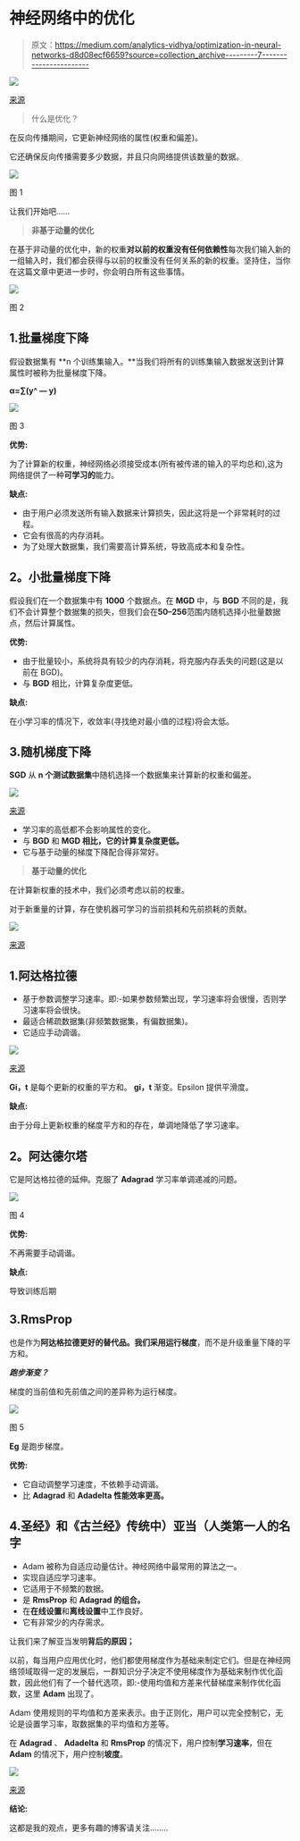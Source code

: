 # 神经网络中的优化

> 原文：<https://medium.com/analytics-vidhya/optimization-in-neural-networks-d8d08ecf6659?source=collection_archive---------7----------------------->

![](img/2913e3cddfdd5502ee91aeadf13cc956.png)

[来源](https://www.google.com/search?q=optimizer+in+neural+network++gif&tbm=isch&ved=2ahUKEwjut8e43vLsAhUzSnwKHZKRAm0Q2-cCegQIABAA&oq=optimizer+in+neural+network++gif&gs_lcp=CgNpbWcQAzoECAAQHlCPgwRYrosEYL-MBGgBcAB4AIABoAGIAd0EkgEDMC40mAEAoAEBqgELZ3dzLXdpei1pbWfAAQE&sclient=img&ei=O8inX66uLrOU8QOSo4roBg&bih=657&biw=1366&hl=en#imgrc=TFiEvOMB1z792M)

> 什么是优化？

在反向传播期间，它更新神经网络的属性(权重和偏差)。

它还确保反向传播需要多少数据，并且只向网络提供该数量的数据。

![](img/c140295f9f02cdaafeabde4cd7af0447.png)

图 1

让我们开始吧……

> **非基于动量的优化**

在基于非动量的优化中，新的权重**对以前的权重没有任何依赖性**每次我们输入新的一组输入时，我们都会获得与以前的权重没有任何关系的新的权重。坚持住，当你在这篇文章中更进一步时，你会明白所有这些事情。

![](img/72e319e49ae2c5c0d5fc75e461b38bbd.png)

图 2

## 1.批量梯度下降

假设数据集有 **n 个训练集输入。**当我们将所有的训练集输入数据发送到计算属性时被称为批量梯度下降。

**α=∑(y^ — y)**

![](img/f8fb628207fb066839e687d5c01bb8ae.png)

图 3

**优势:**

为了计算新的权重，神经网络必须接受成本(所有被传递的输入的平均总和),这为网络提供了一种**可学习的**能力。

**缺点:**

*   由于用户必须发送所有输入数据来计算损失，因此这将是一个非常耗时的过程。
*   它会有很高的内存消耗。
*   为了处理大数据集，我们需要高计算系统，导致高成本和复杂性。

## **2。小批量梯度下降**

假设我们在一个数据集中有 **1000** 个数据点。在 **MGD** 中，与 **BGD** 不同的是，我们不会计算整个数据集的损失，但我们会在**50–256**范围内随机选择小批量数据点，然后计算属性。

**优势:**

*   由于批量较小，系统将具有较少的内存消耗，将克服内存丢失的问题(这是以前在 BGD)。
*   与 **BGD** 相比，计算复杂度更低。

**缺点:**

在小学习率的情况下，收敛率(寻找绝对最小值的过程)将会太低。

## 3.随机梯度下降

**SGD** 从 **n 个测试数据集**中随机选择一个数据集来计算新的权重和偏差。

![](img/a81419be6418c5e6937fce0ac866cb5f.png)

[来源](https://www.google.com/search?q=stochastic+gradient+descent&sxsrf=ALeKk03J4LJOWqTKz1YUaWDduREGsX6Umw:1605432755864&source=lnms&tbm=isch&sa=X&ved=2ahUKEwiGtP6In4TtAhVi7XMBHS6eA-sQ_AUoAXoECBUQAw&biw=1366&bih=657#imgrc=UTjx1JwJ5WLYhM)

*   学习率的高低都不会影响属性的变化。
*   与 **BGD** 和 **MGD 相比，它的计算复杂度更低。**
*   它与基于动量的梯度下降配合得非常好。

> **基于动量的优化**

在计算新权重的技术中，我们必须考虑以前的权重。

对于新重量的计算，存在使机器可学习的当前损耗和先前损耗的贡献。

![](img/6a4275c097be09041e4c5c0683454b17.png)

[来源](https://www.google.com/search?q=momentum+based+gradient+descent+gifi&tbm=isch&ved=2ahUKEwjehtm7oITtAhVVAysKHUHNCzMQ2-cCegQIABAA&oq=momentum+based+gradient+descent+gifi&gs_lcp=CgNpbWcQAzoECAAQHjoECAAQGFCx3wFY8-kBYIfuAWgAcAB4AIABlgGIAcIFkgEDMC41mAEAoAEBqgELZ3dzLXdpei1pbWfAAQE&sclient=img&ei=KvewX97JJtWGrAHBmq-YAw&bih=657&biw=1366#imgrc=9ZhP9qvD6rr6FM)

## 1.阿达格拉德

*   基于参数调整学习速率。即:-如果参数频繁出现，学习速率将会很慢，否则学习速率将会很快。
*   最适合稀疏数据集(非频繁数据集，有偏数据集)。
*   它适应手动调谐。

![](img/54191c260cf773a34976f1b4d4e7b285.png)

[来源](https://www.google.com/search?q=adagrad+formula&sxsrf=ALeKk03xRacFhRCK0lI_1xKZGJN154rpJA:1605433702487&source=lnms&tbm=isch&sa=X&ved=2ahUKEwj17a_MooTtAhVDgOYKHfDMBc4Q_AUoAXoECBoQAw&biw=1366&bih=600#imgrc=A8qJAoaQVrlb4M)

**Gi，t** 是每个更新的权重的平方和。 **gi，t** 渐变。Epsilon 提供平滑度。

**缺点:**

由于分母上更新权重的梯度平方和的存在，单调地降低了学习速率。

## **2。阿达德尔塔**

它是阿达格拉德的延伸。克服了 **Adagrad** 学习率单调递减的问题。

![](img/45d07f6e6f16a81e88e256ec2cc0c724.png)

图 4

**优势:**

不再需要手动调谐。

**缺点:**

导致训练后期

## 3.RmsProp

也是作为**阿达格拉德更好的替代品。**我们采用**运行梯度**，而不是升级重量下降的平方和。

***跑步渐变？***

梯度的当前值和先前值之间的差异称为运行梯度。

![](img/dfc5eb09fb7895ff7fae3704195ece08.png)

图 5

**Eg** 是跑步梯度。

**优势:**

*   它自动调整学习速度，不依赖手动调谐。
*   比 **Adagrad** 和 **Adadelta 性能效率更高。**

## 4.圣经》和《古兰经》传统中）亚当（人类第一人的名字

*   Adam 被称为自适应动量估计。神经网络中最常用的算法之一。
*   实现自适应学习速率。
*   它适用于不频繁的数据。
*   是 **RmsProp** 和 **Adagrad 的组合。**
*   在**在线设置**和**离线设置**中工作良好。
*   它有非常少的内存需求。

让我们来了解亚当发明**背后的原因；**

以前，每当用户应用优化时，他们都使用梯度作为基础来制定它们。但是在神经网络领域取得一定的发展后，一群知识分子决定不使用梯度作为基础来制作优化函数，因此他们有了一个替代选项，即:-使用均值和方差来代替梯度来制作优化函数，这里 **Adam** 出现了。

Adam 使用规则的平均值和方差来表示。由于正则化，用户可以完全控制它，无论是设置学习率，取数据集的平均值和方差等。

在 **Adagrad** 、 **Adadelta** 和 **RmsProp** 的情况下，用户控制**学习速率**，但在 **Adam** 的情况下，用户控制**坡度**。

![](img/f345e0a766f007a121e5987b1904450d.png)

[来源](https://www.google.com/search?q=adam+optimization+neural+network&sxsrf=ALeKk00tmSF3R6lG9d-ULdAuR63CZDstKQ:1605461823488&source=lnms&tbm=isch&sa=X&ved=2ahUKEwj9v8Gti4XtAhXFX3wKHaIPDNgQ_AUoAXoECBYQAw&biw=1366&bih=657#imgrc=xRO3XwStS_Q8FM)

**结论:**

这都是我的观点，更多有趣的博客请关注……..